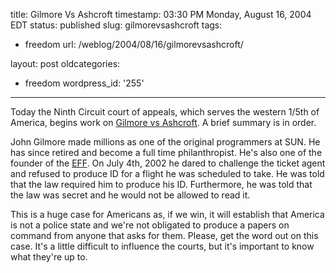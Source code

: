 title: Gilmore Vs Ashcroft
timestamp: 03:30 PM Monday, August 16, 2004 EDT
status: published
slug: gilmorevsashcroft
tags:
- freedom
url: /weblog/2004/08/16/gilmorevsashcroft/

layout: post
oldcategories:
- freedom
wordpress_id: '255'

---

Today the Ninth Circuit court of appeals, which serves the western 1/5th of
America, begins work on [Gilmore vs
Ashcroft](http://gilmorevsashcroft.com/).  A brief summary is in order.






John Gilmore made millions as one of the original programmers at SUN.  He
has since retired and become a full time philanthropist.  He's also one of
the founder of the [EFF](http://www.eff.org/).   On July 4th,
2002 he dared to challenge the ticket agent and refused to produce ID for
a flight he was scheduled to take.  He was told that the law required
him to produce his ID.  Furthermore, he was told that the law was secret
and he would not be allowed to read it.






This is a huge case for Americans as, if we win, it will establish that America
is not a police state and we're not obligated to produce a papers on command
from anyone that asks for them.  Please, get the word out on this case.  It's
a little difficult to influence the courts, but it's important to know what
they're up to.

